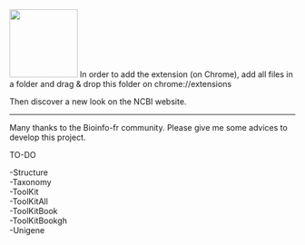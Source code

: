 
<img src="https://github.com/pierrejacquet/NCBI-RookieUI/blob/master/ROOKIEMAX.png" width="120">
In order to add the extension (on Chrome), add all files in a folder and drag & drop this folder on chrome://extensions

Then discover a new look on the NCBI website.

------

Many thanks to the Bioinfo-fr community.
Please give me some advices to develop this project.

TO-DO<br>


-Structure<br>
-Taxonomy<br>
-ToolKit<br>
-ToolKitAll<br>
-ToolKitBook<br>
-ToolKitBookgh<br>
-Unigene<br>
